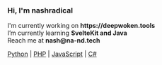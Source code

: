<div>
  <h3>Hi, I'm nashradical</h2>
  
  <p>
    I'm currently working on <strong>https://deepwoken.tools</strong><br>
    I’m currently learning <strong>SvelteKit and Java</strong><br>
    Reach me at <strong>nash@na-nd.tech</strong><br>
  </p>
  
  <div>
    <a href="https://www.php.net/">Python</a> |
    <a href="https://www.python.org/">PHP</a> |
    <a href="https://developer.mozilla.org/en-US/docs/Web/javascript">JavaScript</a> |
    <a href="https://docs.microsoft.com/en-us/dotnet/csharp/">C#</a>
  </div>
</div>
